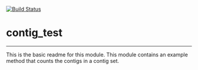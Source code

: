 [![Build Status](https://travis-ci.org/psdehal/contig_test.svg?branch=master)](https://travis-ci.org/psdehal/contig_test)

# contig_test
---

This is the basic readme for this module. This module contains an example method that counts the contigs in a contig set.